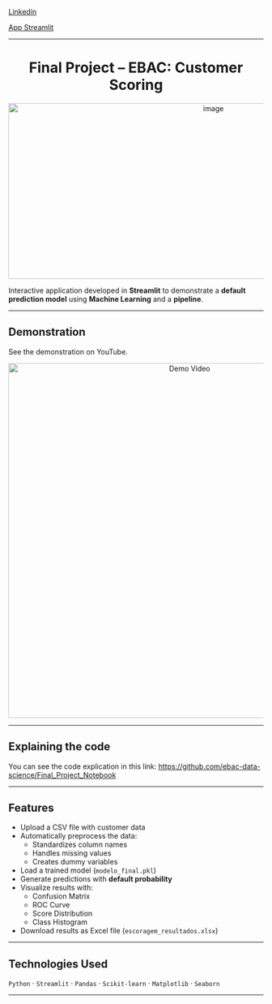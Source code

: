 [Linkedin](https://www.linkedin.com/in/jos%C3%A9-eduardo-souza-leite/)

[App Streamlit](https://ebac-jeduardo.streamlit.app/)

---
<h1 align="center">Final Project – EBAC: Customer Scoring</h1>

<div align="center">
  <img width="794" height="347" alt="image" src="https://github.com/user-attachments/assets/b1cef944-9dc3-4e89-9832-4d7a13fcf3a1" />
</div>

Interactive application developed in **Streamlit** to demonstrate a **default prediction model** using **Machine Learning** and a **pipeline**.

---

## Demonstration

See the demonstration on YouTube.

<div align="center">
  <a href="https://www.youtube.com/watch?v=heGN2HOFCfk" target="_blank">
    <img src="https://img.youtube.com/vi/heGN2HOFCfk/0.jpg" alt="Demo Video" width="700">
  </a>
</div>

---

## Explaining the code

You can see the code explication in this link: https://github.com/ebac-data-science/Final_Project_Notebook

---

## Features
- Upload a CSV file with customer data
- Automatically preprocess the data:
  - Standardizes column names
  - Handles missing values
  - Creates dummy variables
- Load a trained model (`modelo_final.pkl`)
- Generate predictions with **default probability**
- Visualize results with:
  - Confusion Matrix
  - ROC Curve
  - Score Distribution
  - Class Histogram
- Download results as Excel file (`escoragem_resultados.xlsx`)

---

## Technologies Used
`Python` · `Streamlit` · `Pandas` · `Scikit-learn` · `Matplotlib` · `Seaborn`

---

